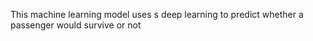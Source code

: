 This machine learning model uses s deep learning to predict whether a passenger would survive or not
